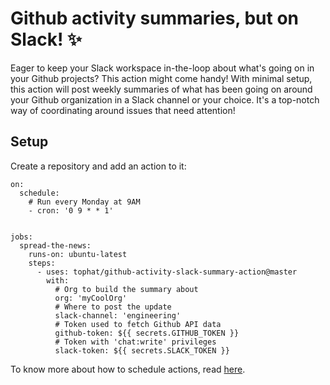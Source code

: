 # Github activity summaries, but on Slack! ✨

Eager to keep your Slack workspace in-the-loop about what's going on in your Github projects? This action might come handy! With minimal setup, this action will post weekly summaries of what has been going on around your Github organization in a Slack channel or your choice. It's a top-notch way of coordinating around issues that need attention!

## Setup

Create a repository and add an action to it:

```
on:
  schedule:
    # Run every Monday at 9AM
    - cron: '0 9 * * 1'


jobs:
  spread-the-news:
    runs-on: ubuntu-latest
    steps:
      - uses: tophat/github-activity-slack-summary-action@master
        with:
          # Org to build the summary about
          org: 'myCoolOrg'
          # Where to post the update
          slack-channel: 'engineering'
          # Token used to fetch Github API data
          github-token: ${{ secrets.GITHUB_TOKEN }}
          # Token with 'chat:write' privileges
          slack-token: ${{ secrets.SLACK_TOKEN }}
```

To know more about how to schedule actions, read
[here](https://docs.github.com/en/actions/reference/events-that-trigger-workflows#scheduled-events).
